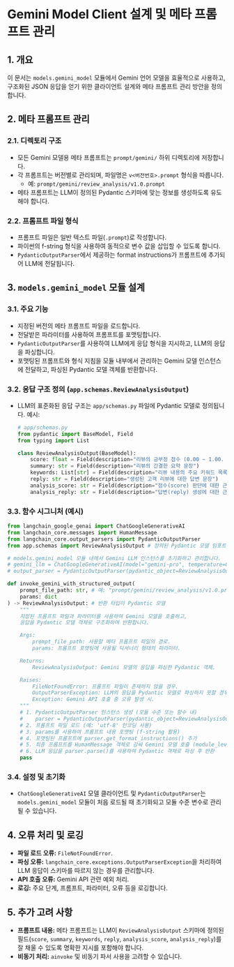 # Gemini Model Client 설계 및 메타 프롬프트 관리

## 1. 개요
이 문서는 `models.gemini_model` 모듈에서 Gemini 언어 모델을 효율적으로 사용하고, 구조화된 JSON 응답을 얻기 위한 클라이언트 설계와 메타 프롬프트 관리 방안을 정의합니다.

## 2. 메타 프롬프트 관리

### 2.1. 디렉토리 구조
- 모든 Gemini 모델용 메타 프롬프트는 `prompt/gemini/` 하위 디렉토리에 저장합니다.
- 각 프롬프트는 버전별로 관리되며, 파일명은 `v<버전번호>.prompt` 형식을 따릅니다.
    - 예: `prompt/gemini/review_analysis/v1.0.prompt`
- 메타 프롬프트는 LLM이 정의된 Pydantic 스키마에 맞는 정보를 생성하도록 유도해야 합니다.

### 2.2. 프롬프트 파일 형식
- 프롬프트 파일은 일반 텍스트 파일(`.prompt`)로 작성합니다.
- 파이썬의 f-string 형식을 사용하여 동적으로 변수 값을 삽입할 수 있도록 합니다.
- `PydanticOutputParser`에서 제공하는 format instructions가 프롬프트에 추가되어 LLM에 전달됩니다.

## 3. `models.gemini_model` 모듈 설계

### 3.1. 주요 기능
- 지정된 버전의 메타 프롬프트 파일을 로드합니다.
- 전달받은 파라미터를 사용하여 프롬프트를 포맷팅합니다.
- `PydanticOutputParser`를 사용하여 LLM에게 응답 형식을 지시하고, LLM의 응답을 파싱합니다.
- 포맷팅된 프롬프트와 형식 지침을 모듈 내부에서 관리하는 Gemini 모델 인스턴스에 전달하고, 파싱된 Pydantic 모델 객체를 반환합니다.

### 3.2. 응답 구조 정의 (`app.schemas.ReviewAnalysisOutput`)
- LLM의 표준화된 응답 구조는 `app/schemas.py` 파일에 Pydantic 모델로 정의됩니다. 예시:
  ```python
  # app/schemas.py
  from pydantic import BaseModel, Field
  from typing import List

  class ReviewAnalysisOutput(BaseModel):
      score: float = Field(description="리뷰의 긍부정 점수 (0.00 ~ 1.00. 1.00에 가까울수록 긍정)", ge=0.0, le=1.0)
      summary: str = Field(description="리뷰의 간결한 요약 문장")
      keywords: List[str] = Field(description="리뷰 내용의 주요 키워드 목록")
      reply: str = Field(description="생성된 고객 리뷰에 대한 답변 문장")
      analysis_score: str = Field(description="점수(score) 판단에 대한 근거 문장")
      analysis_reply: str = Field(description="답변(reply) 생성에 대한 근거 문장")
  ```

### 3.3. 함수 시그니처 (예시)
```python
from langchain_google_genai import ChatGoogleGenerativeAI
from langchain_core.messages import HumanMessage
from langchain_core.output_parsers import PydanticOutputParser
from app.schemas import ReviewAnalysisOutput # 정의된 Pydantic 모델 임포트

# models.gemini_model 모듈 내에서 Gemini LLM 인스턴스를 초기화하고 관리합니다.
# gemini_llm = ChatGoogleGenerativeAI(model="gemini-pro", temperature=0.0)
# output_parser = PydanticOutputParser(pydantic_object=ReviewAnalysisOutput)

def invoke_gemini_with_structured_output(
    prompt_file_path: str, # 예: "prompt/gemini/review_analysis/v1.0.prompt"
    params: dict
) -> ReviewAnalysisOutput: # 반환 타입이 Pydantic 모델
    """
    지정된 프롬프트 파일과 파라미터를 사용하여 Gemini 모델을 호출하고,
    응답을 Pydantic 모델 객체로 구조화하여 반환합니다.

    Args:
        prompt_file_path: 사용할 메타 프롬프트 파일의 경로.
        params: 프롬프트 포맷팅에 사용될 딕셔너리 형태의 파라미터.

    Returns:
        ReviewAnalysisOutput: Gemini 모델의 응답을 파싱한 Pydantic 객체.

    Raises:
        FileNotFoundError: 프롬프트 파일이 존재하지 않을 경우.
        OutputParserException: LLM의 응답을 Pydantic 모델로 파싱하지 못할 경우.
        Exception: Gemini API 호출 중 오류 발생 시.
    """
    # 1. PydanticOutputParser 인스턴스 생성 (모듈 수준 또는 함수 내)
    #    parser = PydanticOutputParser(pydantic_object=ReviewAnalysisOutput)
    # 2. 프롬프트 파일 로드 (예: 'utf-8' 인코딩 사용)
    # 3. params를 사용하여 프롬프트 내용 포맷팅 (f-string 활용)
    # 4. 포맷팅된 프롬프트에 parser.get_format_instructions() 추가
    # 5. 최종 프롬프트를 HumanMessage 객체로 감싸 Gemini 모델 호출 (module_level_gemini_llm.invoke)
    # 6. LLM 응답을 parser.parse()를 사용하여 Pydantic 객체로 파싱 후 반환
    pass
```

### 3.4. 설정 및 초기화
- `ChatGoogleGenerativeAI` 모델 클라이언트 및 `PydanticOutputParser`는 `models.gemini_model` 모듈이 처음 로드될 때 초기화되고 모듈 수준 변수로 관리될 수 있습니다.

## 4. 오류 처리 및 로깅
- **파일 로드 오류:** `FileNotFoundError`.
- **파싱 오류:** `langchain_core.exceptions.OutputParserException`을 처리하여 LLM 응답이 스키마를 따르지 않는 경우를 관리합니다.
- **API 호출 오류:** Gemini API 관련 예외 처리.
- **로깅:** 주요 단계, 프롬프트, 파라미터, 오류 등을 로깅합니다.

## 5. 추가 고려 사항
- **프롬프트 내용:** 메타 프롬프트는 LLM이 `ReviewAnalysisOutput` 스키마에 정의된 필드(`score`, `summary`, `keywords`, `reply`, `analysis_score`, `analysis_reply`)를 잘 채울 수 있도록 명확한 지시를 포함해야 합니다.
- **비동기 처리:** `ainvoke` 및 비동기 파서 사용을 고려할 수 있습니다. 